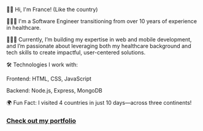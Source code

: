👋🏾 Hi, I'm France! (Like the country)

👩🏾‍💻 I'm a Software Engineer transitioning from over 10 years of experience in healthcare. 

👩🏾‍⚕️ Currently, I’m building my expertise in web and mobile development, and I’m passionate about leveraging both my healthcare background and tech skills to create impactful, user-centered solutions.

🛠️ Technologies I work with:

Frontend: HTML, CSS, JavaScript

Backend: Node.js, Express, MongoDB

🌍 Fun Fact: I visited 4 countries in just 10 days—across three continents!

### [Check out my portfolio](https://codehelpher.netlify.app/)
